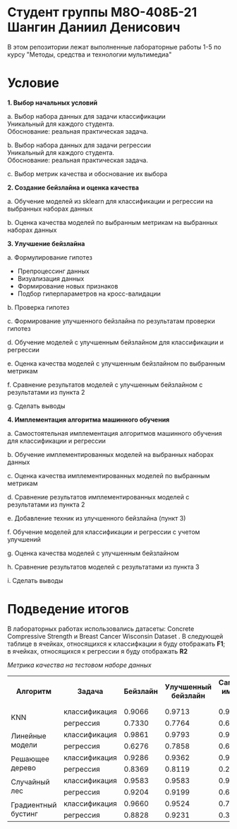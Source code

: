 # Студент группы М8О-408Б-21 Шангин Даниил Денисович

В этом репозитории лежат выполненные лабораторные работы 1-5 по курсу "Методы, средства и технологии мультимедиа"

# Условие

**1. Выбор начальных условий**

a. Выбор набора данных для задачи классификации  
   Уникальный для каждого студента.  
   Обоснование: реальная практическая задача.  

b. Выбор набора данных для задачи регрессии  
   Уникальный для каждого студента.  
   Обоснование: реальная практическая задача.  

c. Выбор метрик качества и обоснование их выбора  

**2. Создание бейзлайна и оценка качества**

a. Обучение моделей из sklearn для классификации и регрессии на выбранных наборах данных  

b. Оценка качества моделей по выбранным метрикам на выбранных наборах данных  

**3. Улучшение бейзлайна**

a. Формулирование гипотез  
   - Препроцессинг данных  
   - Визуализация данных  
   - Формирование новых признаков  
   - Подбор гиперпараметров на кросс-валидации  

b. Проверка гипотез  

c. Формирование улучшенного бейзлайна по результатам проверки гипотез  

d. Обучение моделей с улучшенным бейзлайном для классификации и регрессии  

e. Оценка качества моделей с улучшенным бейзлайном по выбранным метрикам  

f. Сравнение результатов моделей с улучшенным бейзлайном с результатами из пункта 2  

g. Сделать выводы  

**4. Имплементация алгоритма машинного обучения**

a. Самостоятельная имплементация алгоритмов машинного обучения для классификации и регрессии  

b. Обучение имплементированных моделей на выбранных наборах данных  

c. Оценка качества имплементированных моделей по выбранным метрикам  

d. Сравнение результатов имплементированных моделей с результатами из пункта 2  

e. Добавление техник из улучшенного бейзлайна (пункт 3)  

f. Обучение моделей для классификации и регрессии с учетом улучшений  

g. Оценка качества моделей с улучшенным бейзлайном  

h. Сравнение результатов моделей с результатами из пункта 3  

i. Сделать выводы  


# Подведение итогов
В лабораторных работах использовались датасеты: Concrete Compressive Strength и Breast Cancer Wisconsin Dataset . В следующей таблице в ячейках, относящихся к классифкации я буду отображать **F1**; в ячейках, относящихся к регрессии я буду отображать **R2**

*Метрика качества на тестовом наборе данных*
<table>
    <tr>
        <th rowspan="1">Алгоритм</th>
        <th>Задача</th>
        <th>Бейзлайн</th>
        <th>Улучшенный бейзлайн</th>
        <th>Самостоятельная имплементация алгоритма</th>
    </tr>
    <tr>
        <td rowspan="2">KNN</td>
        <td>классификация</td>
        <td>0.9066</td>
        <td>0.9713</td>
        <td>0.9713</td>
    </tr>
    <tr>
        <td>регрессия</td>
        <td>0.7330</td>
        <td>0.7764</td>
        <td>0.6940</td>
    </tr>
    <tr>
        <td rowspan="2">Линейные модели</td>
        <td>классификация</td>
        <td>0.9861</td>
        <td>0.9793</td>
        <td>0.9790</td>
    </tr>
    <tr>
        <td>регрессия</td>
        <td>0.6276</td>
        <td>0.7858</td>
        <td>0.6543</td>
    </tr>
    <tr>
        <td rowspan="2">Решающее дерево</td>
        <td>классификация</td>
        <td>0.9286</td>
        <td>0.9362</td>
        <td>0.9079</td>
    </tr>
    <tr>
        <td>регрессия</td>
        <td>0.8369</td>
        <td>0.8119</td>
        <td>0.2512</td>
    </tr>
    <tr>
        <td rowspan="2">Случайный лес</td>
        <td>классификация</td>
        <td>0.9583</td>
        <td>0.9583</td>
        <td>0.9589</td>
    </tr>
    <tr>
        <td>регрессия</td>
        <td>0.9204</td>
        <td>0.9199</td>
        <td>0.6271</td>
    </tr>
    <tr>
        <td rowspan="2">Градиентный бустинг</td>
        <td>классификация</td>
        <td>0.9660</td>
        <td>0.9524</td>
        <td>0.7742</td>
    </tr>
    <tr>
        <td>регрессия</td>
        <td>0.8828</td>
        <td>0.9231</td>
        <td>0.3488</td>
    </tr>
</table>